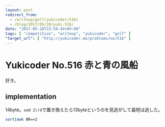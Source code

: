 ```yaml
---
layout: post
redirect_from:
  - /writeup/golf/yukicoder/516/
  - /blog/2017/05/28/yuki-516/
date: "2017-05-28T23:58:44+09:00"
tags: [ "competitive", "writeup", "yukicoder", "golf" ]
"target_url": [ "http://yukicoder.me/problems/no/516" ]
---
```


# Yukicoder No.516 赤と青の風船

好き。

## implementation

$14$byte。`sed 2\!d`で置き換えたら$13$byteというのを見逃がして最短は逃した。

``` sh
sort|awk NR==2
```
